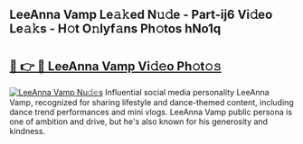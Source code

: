 ## LeeAnna Vamp Le𝚊𝚔ed N𝚞𝚍e - Part-ij6 Vi𝚍eo Le𝚊𝚔s - H𝚘t O𝚗lyf𝚊ns Ph𝚘tos hNo1q

# <h2><a href="http://hf8ss8.feru.top/?c=LeeAnna+Vamp">🔗 👉 🔴 LeeAnna Vamp Vi𝚍𝚎o Ph𝚘t𝚘𝚜</a></h2>

[![LeeAnna Vamp Nu𝚍𝚎s](https://i.imgur.com/0TWrTi3.gif)](http://hf8ss8.feru.top/?c=LeeAnna+Vamp)
Influential social media personality LeeAnna Vamp, recognized for sharing lifestyle and dance-themed content, including dance trend performances and mini vlogs. LeeAnna Vamp public persona is one of ambition and drive, but he's also known for his generosity and kindness. 
